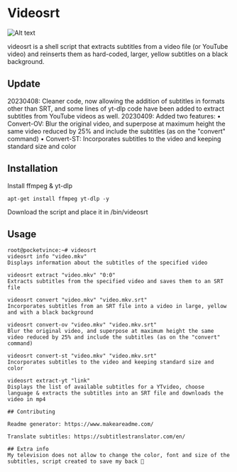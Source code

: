 # Videosrt

![Alt text](https://raw.githubusercontent.com/pocketvince/videosrt/main/4-f2ef19ccf7.gif?raw=true "convert-st, convert, convert-ov")

videosrt is a shell script that extracts subtitles from a video file (or YouTube video) and reinserts them as hard-coded, larger, yellow subtitles on a black background.

## Update
20230408: Cleaner code, now allowing the addition of subtitles in formats other than SRT, and some lines of yt-dlp code have been added to extract subtitles from YouTube videos as well. 
20230409: Added two features:
• Convert-OV: Blur the original video, and superpose at maximum height the same video reduced by 25% and include the subtitles (as on the "convert" command)
• Convert-ST: Incorporates subtitles to the video and keeping standard size and color

## Installation
Install ffmpeg & yt-dlp
```shell
apt-get install ffmpeg yt-dlp -y
```
Download the script and place it in /bin/videosrt

## Usage

```shell
root@pocketvince:~# videosrt
videosrt info "video.mkv"
Displays information about the subtitles of the specified video

videosrt extract "video.mkv" "0:0"
Extracts subtitles from the specified video and saves them to an SRT file

videosrt convert "video.mkv" "video.mkv.srt"
Incorporates subtitles from an SRT file into a video in large, yellow and with a black background

videosrt convert-ov "video.mkv" "video.mkv.srt"
Blur the original video, and superpose at maximum height the same video reduced by 25% and include the subtitles (as on the "convert" command)

videosrt convert-st "video.mkv" "video.mkv.srt"
Incorporates subtitles to the video and keeping standard size and color

videosrt extract-yt "link"
Displays the list of available subtitles for a YTvideo, choose language & extracts the subtitles into an SRT file and downloads the video in mp4

## Contributing

Readme generator: https://www.makeareadme.com/

Translate subtitles: https://subtitlestranslator.com/en/

## Extra info
My television does not allow to change the color, font and size of the subtitles, script created to save my back 🥴
